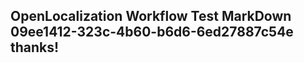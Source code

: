 <properties
ms.topic="hero-topic"
ms.test1="hero-topic"
ms.test2="test"/>

## OpenLocalization Workflow Test MarkDown 09ee1412-323c-4b60-b6d6-6ed27887c54e thanks!
